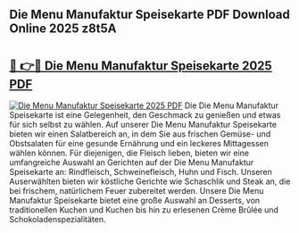## Die Menu Manufaktur Speisekarte PDF Download Online 2025 z8t5A

# <h2><a href="http://gccr8p.nevu.top/?p=Die+Menu+Manufaktur+Speisekarte">🔗 👉🔴 Die Menu Manufaktur Speisekarte 2025 PDF</a></h2>

[![Die Menu Manufaktur Speisekarte 2025 PDF](https://i.imgur.com/dBaPXMq.png)](http://gccr8p.nevu.top/?p=Die+Menu+Manufaktur+Speisekarte)
Die Die Menu Manufaktur Speisekarte ist eine Gelegenheit, den Geschmack zu genießen und etwas für sich selbst zu wählen. Auf unserer Die Menu Manufaktur Speisekarte bieten wir einen Salatbereich an, in dem Sie aus frischen Gemüse- und Obstsalaten für eine gesunde Ernährung und ein leckeres Mittagessen wählen können. Für diejenigen, die Fleisch lieben, bieten wir eine umfangreiche Auswahl an Gerichten auf der Die Menu Manufaktur Speisekarte an: Rindfleisch, Schweinefleisch, Huhn und Fisch. Unseren Auserwählten bieten wir köstliche Gerichte wie Schaschlik und Steak an, die bei frischem, natürlichem Feuer zubereitet werden. Unsere Die Menu Manufaktur Speisekarte bietet eine große Auswahl an Desserts, von traditionellen Kuchen und Kuchen bis hin zu erlesenen Crème Brûlée und Schokoladenspezialitäten.
